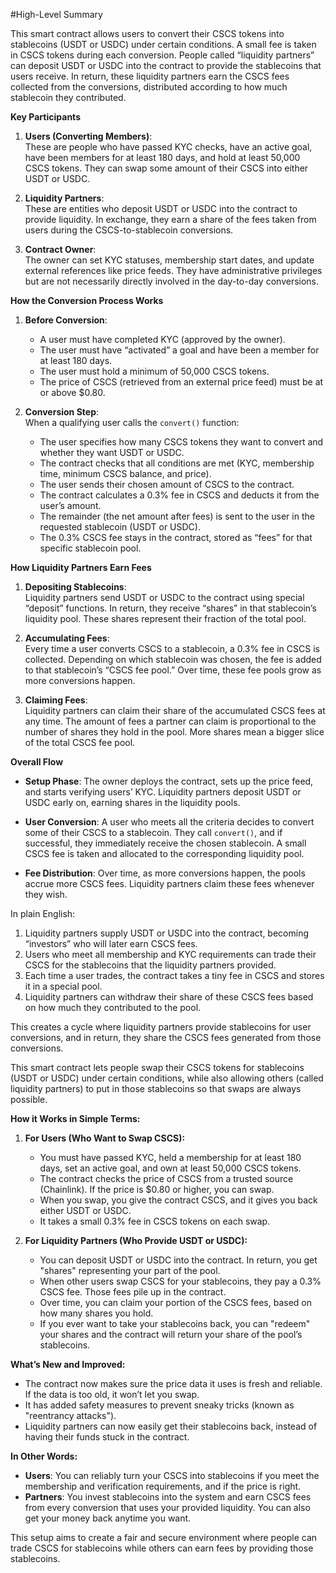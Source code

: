 #High-Level Summary

This smart contract allows users to convert their CSCS tokens into stablecoins (USDT or USDC) under certain conditions. A small fee is taken in CSCS tokens during each conversion. People called “liquidity partners” can deposit USDT or USDC into the contract to provide the stablecoins that users receive. In return, these liquidity partners earn the CSCS fees collected from the conversions, distributed according to how much stablecoin they contributed.

**Key Participants**

1. **Users (Converting Members)**:  
   These are people who have passed KYC checks, have an active goal, have been members for at least 180 days, and hold at least 50,000 CSCS tokens. They can swap some amount of their CSCS into either USDT or USDC.

2. **Liquidity Partners**:  
   These are entities who deposit USDT or USDC into the contract to provide liquidity. In exchange, they earn a share of the fees taken from users during the CSCS-to-stablecoin conversions.

3. **Contract Owner**:  
   The owner can set KYC statuses, membership start dates, and update external references like price feeds. They have administrative privileges but are not necessarily directly involved in the day-to-day conversions.

**How the Conversion Process Works**

1. **Before Conversion**:  
   - A user must have completed KYC (approved by the owner).
   - The user must have “activated” a goal and have been a member for at least 180 days.
   - The user must hold a minimum of 50,000 CSCS tokens.
   - The price of CSCS (retrieved from an external price feed) must be at or above $0.80.

2. **Conversion Step**:  
   When a qualifying user calls the `convert()` function:
   - The user specifies how many CSCS tokens they want to convert and whether they want USDT or USDC.
   - The contract checks that all conditions are met (KYC, membership time, minimum CSCS balance, and price).
   - The user sends their chosen amount of CSCS to the contract.
   - The contract calculates a 0.3% fee in CSCS and deducts it from the user’s amount.
   - The remainder (the net amount after fees) is sent to the user in the requested stablecoin (USDT or USDC).
   - The 0.3% CSCS fee stays in the contract, stored as “fees” for that specific stablecoin pool.

**How Liquidity Partners Earn Fees**

1. **Depositing Stablecoins**:  
   Liquidity partners send USDT or USDC to the contract using special “deposit” functions. In return, they receive “shares” in that stablecoin’s liquidity pool. These shares represent their fraction of the total pool.

2. **Accumulating Fees**:  
   Every time a user converts CSCS to a stablecoin, a 0.3% fee in CSCS is collected. Depending on which stablecoin was chosen, the fee is added to that stablecoin’s “CSCS fee pool.” Over time, these fee pools grow as more conversions happen.

3. **Claiming Fees**:  
   Liquidity partners can claim their share of the accumulated CSCS fees at any time. The amount of fees a partner can claim is proportional to the number of shares they hold in the pool. More shares mean a bigger slice of the total CSCS fee pool.

**Overall Flow**

- **Setup Phase**: The owner deploys the contract, sets up the price feed, and starts verifying users’ KYC. Liquidity partners deposit USDT or USDC early on, earning shares in the liquidity pools.
  
- **User Conversion**: A user who meets all the criteria decides to convert some of their CSCS to a stablecoin. They call `convert()`, and if successful, they immediately receive the chosen stablecoin. A small CSCS fee is taken and allocated to the corresponding liquidity pool.

- **Fee Distribution**: Over time, as more conversions happen, the pools accrue more CSCS fees. Liquidity partners claim these fees whenever they wish.

In plain English:  
1. Liquidity partners supply USDT or USDC into the contract, becoming “investors” who will later earn CSCS fees.
2. Users who meet all membership and KYC requirements can trade their CSCS for the stablecoins that the liquidity partners provided.
3. Each time a user trades, the contract takes a tiny fee in CSCS and stores it in a special pool.
4. Liquidity partners can withdraw their share of these CSCS fees based on how much they contributed to the pool.

This creates a cycle where liquidity partners provide stablecoins for user conversions, and in return, they share the CSCS fees generated from those conversions.

This smart contract lets people swap their CSCS tokens for stablecoins (USDT or USDC) under certain conditions, while also allowing others (called liquidity partners) to put in those stablecoins so that swaps are always possible.

**How it Works in Simple Terms:**

1. **For Users (Who Want to Swap CSCS):**  
   - You must have passed KYC, held a membership for at least 180 days, set an active goal, and own at least 50,000 CSCS tokens.
   - The contract checks the price of CSCS from a trusted source (Chainlink). If the price is $0.80 or higher, you can swap.
   - When you swap, you give the contract CSCS, and it gives you back either USDT or USDC.
   - It takes a small 0.3% fee in CSCS tokens on each swap.

2. **For Liquidity Partners (Who Provide USDT or USDC):**  
   - You can deposit USDT or USDC into the contract. In return, you get "shares" representing your part of the pool.
   - When other users swap CSCS for your stablecoins, they pay a 0.3% CSCS fee. Those fees pile up in the contract.
   - Over time, you can claim your portion of the CSCS fees, based on how many shares you hold.
   - If you ever want to take your stablecoins back, you can "redeem" your shares and the contract will return your share of the pool’s stablecoins.

**What’s New and Improved:**

- The contract now makes sure the price data it uses is fresh and reliable. If the data is too old, it won’t let you swap.
- It has added safety measures to prevent sneaky tricks (known as "reentrancy attacks").
- Liquidity partners can now easily get their stablecoins back, instead of having their funds stuck in the contract.

**In Other Words:**

- **Users**: You can reliably turn your CSCS into stablecoins if you meet the membership and verification requirements, and if the price is right.
- **Partners**: You invest stablecoins into the system and earn CSCS fees from every conversion that uses your provided liquidity. You can also get your money back anytime you want.

This setup aims to create a fair and secure environment where people can trade CSCS for stablecoins while others can earn fees by providing those stablecoins.
